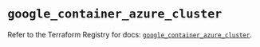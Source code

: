 # `google_container_azure_cluster`

Refer to the Terraform Registry for docs: [`google_container_azure_cluster`](https://registry.terraform.io/providers/hashicorp/google/5.20.0/docs/resources/container_azure_cluster).
